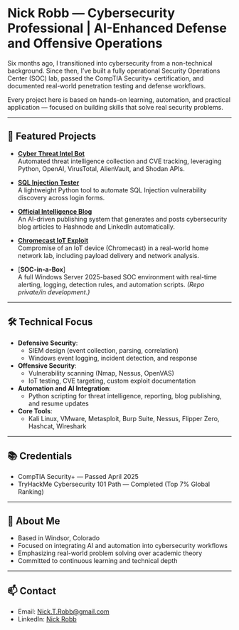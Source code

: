 # Nick Robb — Cybersecurity Professional | AI-Enhanced Defense and Offensive Operations

Six months ago, I transitioned into cybersecurity from a non-technical background. Since then, I’ve built a fully operational Security Operations Center (SOC) lab, passed the CompTIA Security+ certification, and documented real-world penetration testing and defense workflows.

Every project here is based on hands-on learning, automation, and practical application — focused on building skills that solve real security problems.

---

## 🔹 Featured Projects

- [**Cyber Threat Intel Bot**](https://github.com/Nick-Robb/cyber-threat-intel-bot)  
Automated threat intelligence collection and CVE tracking, leveraging Python, OpenAI, VirusTotal, AlienVault, and Shodan APIs.

- [**SQL Injection Tester**](https://github.com/Nick-Robb/sql-injection-tester)  
A lightweight Python tool to automate SQL Injection vulnerability discovery across login forms.

- [**Official Intelligence Blog**](https://github.com/Nick-Robb/official-intelligence)  
An AI-driven publishing system that generates and posts cybersecurity blog articles to Hashnode and LinkedIn automatically.

- [**Chromecast IoT Exploit**](https://github.com/Nick-Robb/Chromecast-IoT-Exploit)  
Compromise of an IoT device (Chromecast) in a real-world home network lab, including payload delivery and network analysis.

- [**SOC-in-a-Box**]  
A full Windows Server 2025-based SOC environment with real-time alerting, logging, detection rules, and automation scripts. *(Repo private/in development.)*

---

## 🛠️ Technical Focus

- **Defensive Security**:  
  - SIEM design (event collection, parsing, correlation)
  - Windows event logging, incident detection, and response
- **Offensive Security**:  
  - Vulnerability scanning (Nmap, Nessus, OpenVAS)
  - IoT testing, CVE targeting, custom exploit documentation
- **Automation and AI Integration**:  
  - Python scripting for threat intelligence, reporting, blog publishing, and resume updates
- **Core Tools**:  
  - Kali Linux, VMware, Metasploit, Burp Suite, Nessus, Flipper Zero, Hashcat, Wireshark

---

## 📚 Credentials

- CompTIA Security+ — Passed April 2025
- TryHackMe Cybersecurity 101 Path — Completed (Top 7% Global Ranking)

---

## 📍 About Me

- Based in Windsor, Colorado
- Focused on integrating AI and automation into cybersecurity workflows
- Emphasizing real-world problem solving over academic theory
- Committed to continuous learning and technical depth

---

## 📫 Contact

- Email: Nick.T.Robb@gmail.com
- LinkedIn: [Nick Robb](https://www.linkedin.com/in/nickrobb/)

